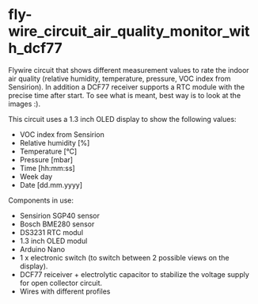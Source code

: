 # fly-wire_circuit_air_quality_monitor_with_dcf77
Flywire circuit that shows different measurement values to rate the indoor air quality (relative humidity, temperature, pressure, VOC index from Sensirion). In addition a DCF77 receiver supports a RTC module with the precise time after start.
To see what is meant, best way is to look at the images :).

This circuit uses a 1.3 inch OLED display to show the following values:

- VOC index from Sensirion
- Relative humidity [%]
- Temperature [°C]
- Pressure [mbar]
- Time [hh:mm:ss]
- Week day
- Date [dd.mm.yyyy]


Components in use:

- Sensirion SGP40 sensor
- Bosch BME280 sensor
- DS3231 RTC modul
- 1.3 inch OLED modul
- Arduino Nano
- 1 x electronic switch (to switch between 2 possible views on the display).
- DCF77 reiceiver + electrolytic capacitor to stabilize the voltage supply for open collector circuit.
- Wires with different profiles
